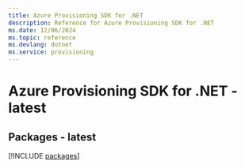 ```yaml
---
title: Azure Provisioning SDK for .NET
description: Reference for Azure Provisioning SDK for .NET
ms.date: 12/06/2024
ms.topic: reference
ms.devlang: dotnet
ms.service: provisioning
---
```

# Azure Provisioning SDK for .NET - latest
## Packages - latest
[!INCLUDE [packages](provisioning-index.md)]